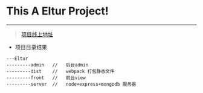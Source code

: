This A Eltur Project!
=========
---------
>[项目线上地址](http://www.eltur.cn)  

 * 项目目录结果
 ```
 ---Eltur
 ---------admin   //   后台admin
 ---------dist    //   webpack 打包静态文件
 ---------front   //   前台view
 ---------server  //   node+express+mongodb 服务器
 ```
